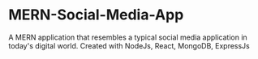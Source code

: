 # MERN-Social-Media-App
A MERN application that resembles a typical social media application in today's digital world. Created with NodeJs, React, MongoDB, ExpressJs
